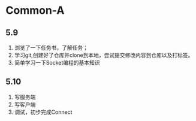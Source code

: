 # Common-A

## 5.9
1. 浏览了一下任务书，了解任务；
2. 学习git,创建好了仓库并clone到本地，尝试提交修改内容到仓库以及打标签。
3. 简单学习一下Socket编程的基本知识
## 5.10
1. 写服务端
2. 写客户端
3. 调试，初步完成Connect
